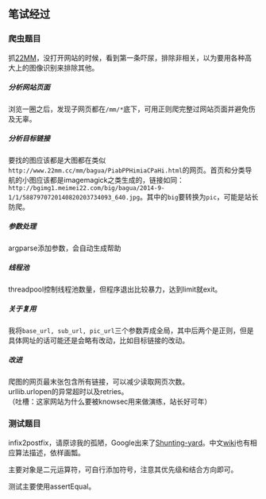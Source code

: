 ## 笔试经过

### 爬虫题目

抓[22MM](http://www.22mm.cc)，没打开网站的时候，看到第一条吓尿，排除非相关，以为要用各种高大上的图像识别来排除其他。

##### 分析网站页面

浏览一圈之后，发现子网页都在`/mm/*`底下，可用正则爬完整过网站页面并避免伤及无辜。
	
##### 分析目标链接

要找的图应该都是大图都在类似`http://www.22mm.cc/mm/bagua/PiabPPHimiaCPaHi.html`的网页。首页和分类导航的小图应该都是imagemagick之类生成的，链接如同：`http://bgimg1.meimei22.com/big/bagua/2014-9-1/1/5887970720140820203734093_640.jpg`。其中的`big`要转换为`pic`，可能是站长防爬。

##### 参数处理
	
argparse添加参数，会自动生成帮助	

##### 线程池

threadpool控制线程池数量，但程序退出比较暴力，达到limit就exit。

##### 关于复用
我将`base_url, sub_url, pic_url`三个参数弄成全局，其中后两个是正则，但是具体网址的话可能还是会略有改动，比如目标链接的改动。

##### 改进

爬图的网页最末张包含所有链接，可以减少读取网页次数。  
urllib.urlopen的异常超时以及retries。  
（吐槽：这家网站为什么要被knowsec用来做演练，站长好可年）

### 测试题目

infix2postfix，请原谅我的孤陋，Google出来了[Shunting-yard](https://en.wikipedia.org/wiki/Shunting-yard_algorithm#The_algorithm_in_detail)。中文[wiki](http://zh.wikipedia.org/wiki/%E8%B0%83%E5%BA%A6%E5%9C%BA%E7%AE%97%E6%B3%95)也有相应算法描述，依样画瓢。

主要对象是二元运算符，可自行添加符号，注意其优先级和结合方向即可。

测试主要使用assertEqual。


